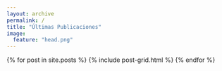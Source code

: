 ```yaml
---
layout: archive
permalink: /
title: "Últimas Publicaciones"
image:
  feature: "head.png"
---
```


<div class="tiles">
{% for post in site.posts %}
	{% include post-grid.html %}
{% endfor %}
</div><!-- /.tiles -->
